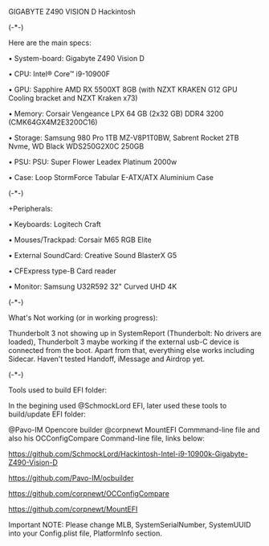 GIGABYTE Z490 VISION D Hackintosh

(-*-)

Here are the main specs:

• System-board: Gigabyte Z490 Vision D

• CPU: Intel® Core™ i9-10900F

• GPU: Sapphire AMD RX 5500XT 8GB (with NZXT KRAKEN G12 GPU Cooling bracket and NZXT Kraken x73)

• Memory: Corsair Vengeance LPX 64 GB (2x32 GB) DDR4 3200 (CMK64GX4M2E3200C16)

• Storage: Samsung 980 Pro 1TB MZ-V8P1T0BW, Sabrent Rocket 2TB Nvme, WD Black WDS250G2X0C 250GB

• PSU: PSU: Super Flower Leadex Platinum 2000w

• Case: Loop StormForce Tabular E-ATX/ATX Aluminium Case

(-*-)

+Peripherals:

• Keyboards: Logitech Craft 

• Mouses/Trackpad: Corsair M65 RGB Elite

• External SoundCard: Creative Sound BlasterX G5

• CFExpress type-B Card reader

• Monitor: Samsung U32R592 32" Curved UHD 4K

(-*-)

What's Not working (or in working progress):

Thunderbolt 3 not showing up in SystemReport (Thunderbolt: No drivers are loaded), Thunderbolt 3 maybe working if the external usb-C device is connected from the boot.
Apart from that, everything else works including Sidecar. Haven't tested Handoff, iMessage and Airdrop yet.

(-*-)

Tools used to build EFI folder:

In the begining used @SchmockLord EFI, later used these tools to build/update EFI folder:

@Pavo-IM Opencore builder
@corpnewt MountEFI Commmand-line file and also his OCConfigCompare Command-line file, links below:

https://github.com/SchmockLord/Hackintosh-Intel-i9-10900k-Gigabyte-Z490-Vision-D

https://github.com/Pavo-IM/ocbuilder

https://github.com/corpnewt/OCConfigCompare

https://github.com/corpnewt/MountEFI

Important NOTE: Please change MLB, SystemSerialNumber, SystemUUID into your Config.plist file, PlatformInfo section.
